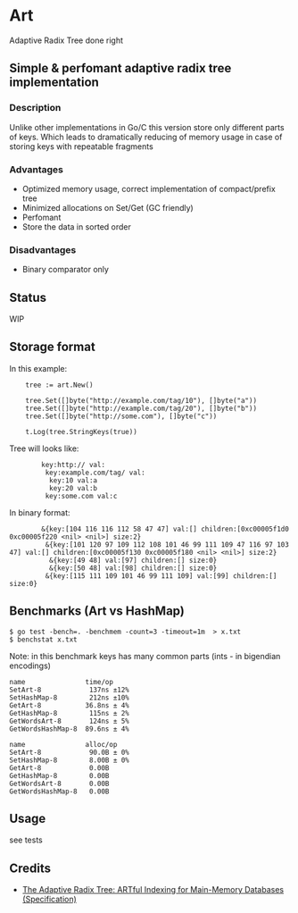 # Art 
Adaptive Radix Tree done right

## Simple & perfomant adaptive radix tree implementation

### Description
Unlike other implementations in Go/C this version store only different parts of keys. Which leads to dramatically reducing of memory usage in case of storing keys with repeatable fragments

### Advantages

 - Optimized memory usage, correct implementation of compact/prefix tree
 - Minimized allocations on Set/Get (GC friendly)
 - Perfomant
 - Store the data in sorted order

### Disadvantages
 
 - Binary comparator only


## Status
WIP

## Storage format
In this example:
```
	tree := art.New()

	tree.Set([]byte("http://example.com/tag/10"), []byte("a"))
	tree.Set([]byte("http://example.com/tag/20"), []byte("b"))
	tree.Set([]byte("http://some.com"), []byte("c"))

	t.Log(tree.StringKeys(true))
```
Tree will looks like:
```
        key:http:// val:
         key:example.com/tag/ val:
          key:10 val:a
          key:20 val:b
         key:some.com val:c
```
In binary format:
```
        &{key:[104 116 116 112 58 47 47] val:[] children:[0xc00005f1d0 0xc00005f220 <nil> <nil>] size:2}
         &{key:[101 120 97 109 112 108 101 46 99 111 109 47 116 97 103 47] val:[] children:[0xc00005f130 0xc00005f180 <nil> <nil>] size:2}
          &{key:[49 48] val:[97] children:[] size:0}
          &{key:[50 48] val:[98] children:[] size:0}
         &{key:[115 111 109 101 46 99 111 109] val:[99] children:[] size:0}
```

## Benchmarks (Art vs HashMap)

```
$ go test -bench=. -benchmem -count=3 -timeout=1m  > x.txt
$ benchstat x.txt
```
Note: in this benchmark keys has many common parts (ints - in bigendian encodings)

```
name               time/op
SetArt-8            137ns ±12%
SetHashMap-8        212ns ±10%
GetArt-8           36.8ns ± 4%
GetHashMap-8        115ns ± 2%
GetWordsArt-8       124ns ± 5%
GetWordsHashMap-8  89.6ns ± 4%

name               alloc/op
SetArt-8            90.0B ± 0%
SetHashMap-8        8.00B ± 0%
GetArt-8            0.00B     
GetHashMap-8        0.00B     
GetWordsArt-8       0.00B     
GetWordsHashMap-8   0.00B 
```

## Usage

see tests

## Credits

 - [The Adaptive Radix Tree: ARTful Indexing for Main-Memory Databases (Specification)](https://db.in.tum.de/~leis/papers/ART.pdf)